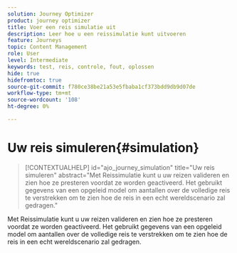```yaml
---
solution: Journey Optimizer
product: journey optimizer
title: Voer een reis simulatie uit
description: Leer hoe u een reissimulatie kunt uitvoeren
feature: Journeys
topic: Content Management
role: User
level: Intermediate
keywords: test, reis, controle, fout, oplossen
hide: true
hidefromtoc: true
source-git-commit: f780ce38be21a53e5fbaba1cf373bdd9db9d07de
workflow-type: tm+mt
source-wordcount: '108'
ht-degree: 0%

---
```


# Uw reis simuleren{#simulation}

>[!CONTEXTUALHELP]
>id="ajo_journey_simulation"
>title="Uw reis simuleren"
>abstract="Met Reissimulatie kunt u uw reizen valideren en zien hoe ze presteren voordat ze worden geactiveerd. Het gebruikt gegevens van een opgeleid model om aantallen over de volledige reis te verstrekken om te zien hoe de reis in een echt wereldscenario zal gedragen."

Met Reissimulatie kunt u uw reizen valideren en zien hoe ze presteren voordat ze worden geactiveerd. Het gebruikt gegevens van een opgeleid model om aantallen over de volledige reis te verstrekken om te zien hoe de reis in een echt wereldscenario zal gedragen.